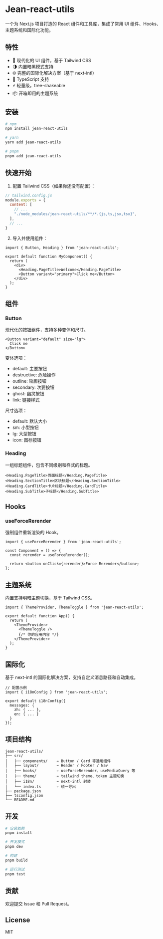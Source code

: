# Jean-react-utils

一个为 Next.js 项目打造的 React 组件和工具库，集成了常用 UI 组件、Hooks、主题系统和国际化功能。

## 特性

- 🎨 现代化的 UI 组件，基于 Tailwind CSS
- 🌗 内置暗黑模式支持
- 🌐 完整的国际化解决方案（基于 next-intl）
- 🎯 TypeScript 支持
- ⚡ 轻量级，tree-shakeable
- 📦 开箱即用的主题系统

## 安装

```bash
# npm
npm install jean-react-utils

# yarn
yarn add jean-react-utils

# pnpm
pnpm add jean-react-utils
```

## 快速开始

1. 配置 Tailwind CSS（如果你还没有配置）：

```js
// tailwind.config.js
module.exports = {
  content: [
    // ...
    "./node_modules/jean-react-utils/**/*.{js,ts,jsx,tsx}",
  ],
  // ...
}
```

2. 导入并使用组件：

```tsx
import { Button, Heading } from 'jean-react-utils';

export default function MyComponent() {
  return (
    <div>
      <Heading.PageTitle>Welcome</Heading.PageTitle>
      <Button variant="primary">Click me</Button>
    </div>
  );
}
```

## 组件

### Button
现代化的按钮组件，支持多种变体和尺寸。

```tsx
<Button variant="default" size="lg">
  Click me
</Button>
```

变体选项：
- default: 主要按钮
- destructive: 危险操作
- outline: 轮廓按钮
- secondary: 次要按钮
- ghost: 幽灵按钮
- link: 链接样式

尺寸选项：
- default: 默认大小
- sm: 小型按钮
- lg: 大型按钮
- icon: 图标按钮

### Heading
一组标题组件，包含不同级别和样式的标题。

```tsx
<Heading.PageTitle>页面标题</Heading.PageTitle>
<Heading.SectionTitle>区块标题</Heading.SectionTitle>
<Heading.CardTitle>卡片标题</Heading.CardTitle>
<Heading.SubTitle>子标题</Heading.SubTitle>
```

## Hooks

### useForceRerender
强制组件重新渲染的 Hook。

```tsx
import { useForceRerender } from 'jean-react-utils';

const Component = () => {
  const rerender = useForceRerender();
  
  return <button onClick={rerender}>Force Rerender</button>;
};
```

## 主题系统

内置支持明暗主题切换，基于 Tailwind CSS。

```tsx
import { ThemeProvider, ThemeToggle } from 'jean-react-utils';

export default function App() {
  return (
    <ThemeProvider>
      <ThemeToggle />
      {/* 你的应用内容 */}
    </ThemeProvider>
  );
}
```

## 国际化

基于 next-intl 的国际化解决方案，支持自定义消息路径和自动集成。

```tsx
// 配置示例
import { i18nConfig } from 'jean-react-utils';

export default i18nConfig({
  messages: {
    zh: { ... },
    en: { ... }
  }
});
```

## 项目结构
```
jean-react-utils/
├── src/
│   ├── components/    ← Button / Card 等通用组件
│   ├── layout/        ← Header / Footer / Nav
│   ├── hooks/         ← useForceRerender、useMediaQuery 等
│   ├── theme/         ← tailwind theme、token 主题切换
│   ├── i18n/          ← next-intl 封装
│   └── index.ts       ← 统一导出
├── package.json
├── tsconfig.json
└── README.md
```

## 开发

```bash
# 安装依赖
pnpm install

# 开发模式
pnpm dev

# 构建
pnpm build

# 运行测试
pnpm test
```

## 贡献

欢迎提交 Issue 和 Pull Request。

## License

MIT
